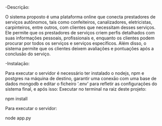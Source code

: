 -Descriçāo:

O sistema proposto é uma plataforma online que conecta prestadores de serviços autônomos, tais como confeiteiros, canalizadores, eletricistas, carpinteiros, entre outros, com clientes que necessitam desses serviços. Ele permite que os prestadores de serviços criem perfis detalhados com suas informações pessoais, profissionais e, enquanto os clientes podem procurar por todos os serviços e serviços específicos. Além disso, o sistema permite que os clientes deixem avaliações e pontuações após a conclusão do serviço.

-Instalaçāo:

Para executar o servidor é necessário ter instalado o nodejs, npm e postgres na máquina de destino, garantir uma conexāo com uma base de dados mongodb e editar o ficheiro '.env' para refletir as configurações do sistema final, e  após isso:
Executar no terminal na raiz deste projeto:

npm install 

Para executar o servidor:

node app.py
